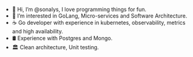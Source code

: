 
- 👋 Hi, I’m @sonalys, I love programming things for fun.
- 👀 I’m interested in GoLang, Micro-services and Software Architecture.
- ☕ Go developer with experience in kubernetes, observability, metrics and high availability.
- 🛢 Experience with Postgres and Mongo.
- 🏛️ Clean architecture, Unit testing.
